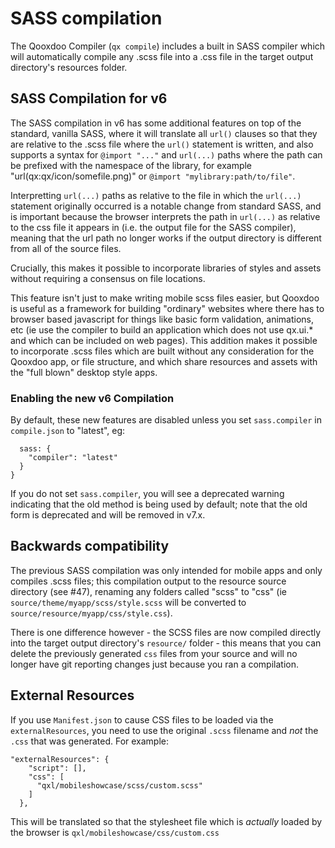 # SASS compilation

The Qooxdoo Compiler (`qx compile`) includes a built in SASS compiler which will automatically compile any .scss file into 
a .css file in the target output directory's resources folder.  


## SASS Compilation for v6
The SASS compilation in v6 has some additional features on top of the standard, vanilla SASS, where it will translate all 
`url()` clauses so that they are relative to the .scss file where the `url()` statement is written, and also supports a 
syntax for `@import "..."` and `url(...)` paths where the path can be prefixed with the namespace of the library, for 
example "url(qx:qx/icon/somefile.png)" or `@import "mylibrary:path/to/file"`.

Interpretting `url(...)` paths as relative to the file in which the `url(...)` statement originally occurred is a notable change 
from standard SASS, and is important because the browser interprets the path in `url(...)` as relative to the css file it appears 
in (i.e. the output file for the SASS compiler), meaning that the url path no longer works if the output directory is different 
from all of the source files.

Crucially, this makes it possible to incorporate libraries of styles and assets without requiring a consensus on file locations.

This feature isn't just to make writing mobile scss files easier, but Qooxdoo is useful as a framework for building "ordinary" 
websites where there has to browser based javascript for things like basic form validation, animations, etc (ie use the compiler 
to build an application which does not use qx.ui.* and which can be included on web pages).  This addition makes it possible to 
incorporate .scss files which are built without any consideration for the Qooxdoo app, or file structure, and which share 
resources and assets with the "full blown" desktop style apps.

### Enabling the new v6 Compilation
By default, these new features are disabled unless you set `sass.compiler` in `compile.json` to "latest", eg:

```
  sass: {
    "compiler": "latest"
  }
}
```

If you do not set `sass.compiler`, you will see a deprecated warning indicating that the old method is being used by default;
note that the old form is deprecated and will be removed in v7.x.


## Backwards compatibility
The previous SASS compilation was only intended for mobile apps and only compiles .scss files; this compilation output to the 
resource source directory (see #47), renaming any folders called "scss" to "css" (ie 
`source/theme/myapp/scss/style.scss` will be converted to `source/resource/myapp/css/style.css`).

There is one difference however - the SCSS files are now compiled directly into the target output directory's `resource/` folder -
this means that you can delete the previously generated `css` files from your source and will no longer have git reporting changes
just because you ran a compilation.


## External Resources
If you use `Manifest.json` to cause CSS files to be loaded via the `externalResources`, you need to use the original `.scss` filename
and *not* the `.css` that was generated.  For example:

```
"externalResources": {
    "script": [],
    "css": [
      "qxl/mobileshowcase/scss/custom.scss"
    ]
  },
```

This will be translated so that the stylesheet file which is *actually* loaded by the browser is `qxl/mobileshowcase/css/custom.css`

